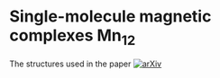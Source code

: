 # Single-molecule magnetic complexes Mn<sub>12</sub>   

The structures used in the paper [![arXiv](https://img.shields.io/badge/Appl._Phys._Lett.-114,_202102_(2019)-9cf)](https://doi.org/10.1063/1.5099396)

